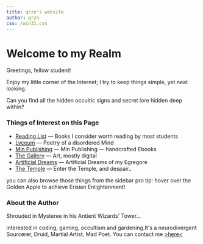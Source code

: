 ```yaml
---
title: qrzn's website
author: qrzn
css: /win31.css
---
```


# Welcome to my Realm

Greetings, fellow student!

Enjoy my little corner of the Internet; I try to keep things simple, yet neat looking.

Can you find all the hidden occultic signs and secret lore hidden deep within?

### Things of Interest on this Page

* [Reading List](/reading.html) &mdash; Books I consider worth reading by most students 
* [Lyceum](/ptry/ptry.html) &mdash; Poetry of a disordered Mind
* [Min Publishing](/min/min.html) &mdash; Min Publishing &mdash; handcrafted Ebooks
* [The Gallery](/art/art.html) &mdash; Art, mostly digital
* [Artificial Dreams](/art/dreams.html) &mdash; Artificial Dreams of my Egregore
* [The Temple](/temple.html) &mdash; Enter the Temple, and despair..

you can also browse those things from the sidebar
pro tip: hover over the Golden Apple to achieve Erisian Enlightenment!

### About the Author

Shrouded in Mysteree in his Antient Wizards' Tower...

interested in coding, gaming, occultism and gardening.It's a neurodivergent Sourcerer, Druid, Martial Artist, Mad Poet. You can contact me [>here<](/contact.html)
